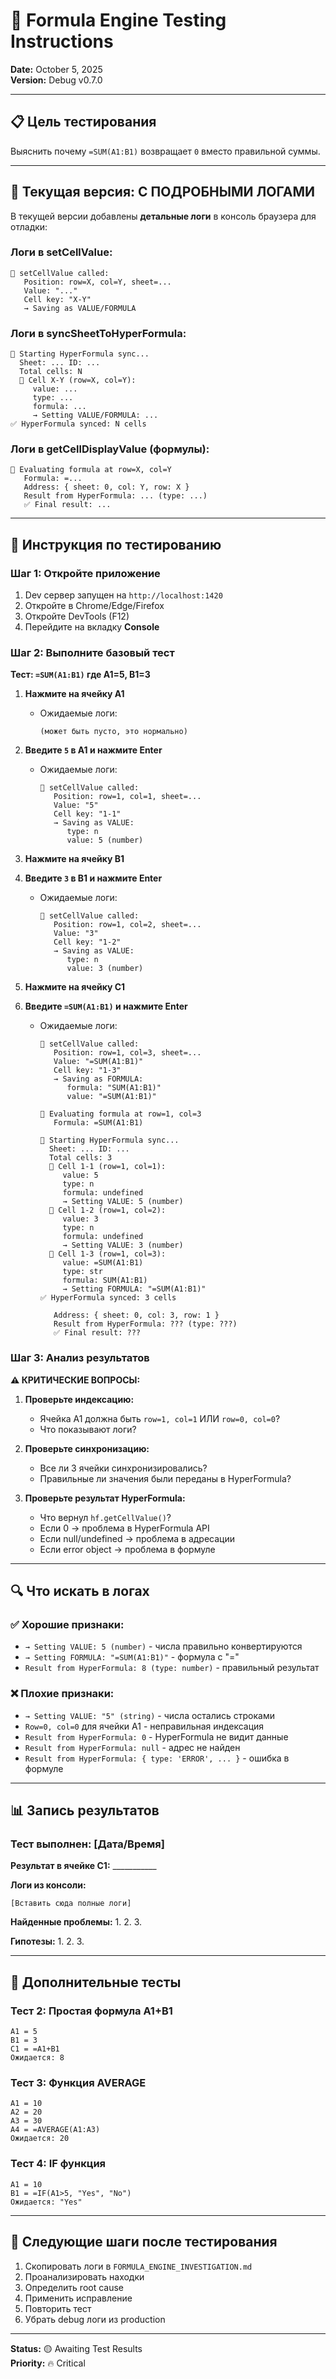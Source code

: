 # 🧪 Formula Engine Testing Instructions

**Date:** October 5, 2025  
**Version:** Debug v0.7.0

---

## 📋 Цель тестирования

Выяснить почему `=SUM(A1:B1)` возвращает `0` вместо правильной суммы.

---

## 🔧 Текущая версия: С ПОДРОБНЫМИ ЛОГАМИ

В текущей версии добавлены **детальные логи** в консоль браузера для отладки:

### Логи в setCellValue:
```
💾 setCellValue called:
   Position: row=X, col=Y, sheet=...
   Value: "..."
   Cell key: "X-Y"
   → Saving as VALUE/FORMULA
```

### Логи в syncSheetToHyperFormula:
```
🔄 Starting HyperFormula sync...
  Sheet: ... ID: ...
  Total cells: N
  📝 Cell X-Y (row=X, col=Y):
     value: ...
     type: ...
     formula: ...
     → Setting VALUE/FORMULA: ...
✅ HyperFormula synced: N cells
```

### Логи в getCellDisplayValue (формулы):
```
🧮 Evaluating formula at row=X, col=Y
   Formula: =...
   Address: { sheet: 0, col: Y, row: X }
   Result from HyperFormula: ... (type: ...)
   ✅ Final result: ...
```

---

## 📝 Инструкция по тестированию

### Шаг 1: Откройте приложение

1. Dev сервер запущен на `http://localhost:1420`
2. Откройте в Chrome/Edge/Firefox
3. Откройте DevTools (F12)
4. Перейдите на вкладку **Console**

### Шаг 2: Выполните базовый тест

**Тест: `=SUM(A1:B1)` где A1=5, B1=3**

1. **Нажмите на ячейку A1**
   - Ожидаемые логи:
     ```
     (может быть пусто, это нормально)
     ```

2. **Введите `5` в A1 и нажмите Enter**
   - Ожидаемые логи:
     ```
     💾 setCellValue called:
        Position: row=1, col=1, sheet=...
        Value: "5"
        Cell key: "1-1"
        → Saving as VALUE:
           type: n
           value: 5 (number)
     ```
   
3. **Нажмите на ячейку B1**

4. **Введите `3` в B1 и нажмите Enter**
   - Ожидаемые логи:
     ```
     💾 setCellValue called:
        Position: row=1, col=2, sheet=...
        Value: "3"
        Cell key: "1-2"
        → Saving as VALUE:
           type: n
           value: 3 (number)
     ```

5. **Нажмите на ячейку C1**

6. **Введите `=SUM(A1:B1)` и нажмите Enter**
   - Ожидаемые логи:
     ```
     💾 setCellValue called:
        Position: row=1, col=3, sheet=...
        Value: "=SUM(A1:B1)"
        Cell key: "1-3"
        → Saving as FORMULA:
           formula: "SUM(A1:B1)"
           value: "=SUM(A1:B1)"
     
     🧮 Evaluating formula at row=1, col=3
        Formula: =SUM(A1:B1)
     
     🔄 Starting HyperFormula sync...
       Sheet: ... ID: ...
       Total cells: 3
       📝 Cell 1-1 (row=1, col=1):
          value: 5
          type: n
          formula: undefined
          → Setting VALUE: 5 (number)
       📝 Cell 1-2 (row=1, col=2):
          value: 3
          type: n
          formula: undefined
          → Setting VALUE: 3 (number)
       📝 Cell 1-3 (row=1, col=3):
          value: =SUM(A1:B1)
          type: str
          formula: SUM(A1:B1)
          → Setting FORMULA: "=SUM(A1:B1)"
     ✅ HyperFormula synced: 3 cells
     
        Address: { sheet: 0, col: 3, row: 1 }
        Result from HyperFormula: ??? (type: ???)
        ✅ Final result: ???
     ```

### Шаг 3: Анализ результатов

**⚠️ КРИТИЧЕСКИЕ ВОПРОСЫ:**

1. **Проверьте индексацию:**
   - Ячейка A1 должна быть `row=1, col=1` ИЛИ `row=0, col=0`?
   - Что показывают логи?

2. **Проверьте синхронизацию:**
   - Все ли 3 ячейки синхронизировались?
   - Правильные ли значения были переданы в HyperFormula?

3. **Проверьте результат HyperFormula:**
   - Что вернул `hf.getCellValue()`?
   - Если 0 → проблема в HyperFormula API
   - Если null/undefined → проблема в адресации
   - Если error object → проблема в формуле

---

## 🔍 Что искать в логах

### ✅ Хорошие признаки:
- `→ Setting VALUE: 5 (number)` - числа правильно конвертируются
- `→ Setting FORMULA: "=SUM(A1:B1)"` - формула с "="
- `Result from HyperFormula: 8 (type: number)` - правильный результат

### ❌ Плохие признаки:
- `→ Setting VALUE: "5" (string)` - числа остались строками
- `Row=0, col=0` для ячейки A1 - неправильная индексация
- `Result from HyperFormula: 0` - HyperFormula не видит данные
- `Result from HyperFormula: null` - адрес не найден
- `Result from HyperFormula: { type: 'ERROR', ... }` - ошибка в формуле

---

## 📊 Запись результатов

### Тест выполнен: [Дата/Время]

**Результат в ячейке C1:** ___________

**Логи из консоли:**
```
[Вставить сюда полные логи]
```

**Найденные проблемы:**
1. 
2. 
3. 

**Гипотезы:**
1. 
2. 
3. 

---

## 🎯 Дополнительные тесты

### Тест 2: Простая формула A1+B1
```
A1 = 5
B1 = 3
C1 = =A1+B1
Ожидается: 8
```

### Тест 3: Функция AVERAGE
```
A1 = 10
A2 = 20
A3 = 30
A4 = =AVERAGE(A1:A3)
Ожидается: 20
```

### Тест 4: IF функция
```
A1 = 10
B1 = =IF(A1>5, "Yes", "No")
Ожидается: "Yes"
```

---

## 🔧 Следующие шаги после тестирования

1. Скопировать логи в `FORMULA_ENGINE_INVESTIGATION.md`
2. Проанализировать находки
3. Определить root cause
4. Применить исправление
5. Повторить тест
6. Убрать debug логи из production

---

**Status:** 🟡 Awaiting Test Results  
**Priority:** 🔥 Critical
